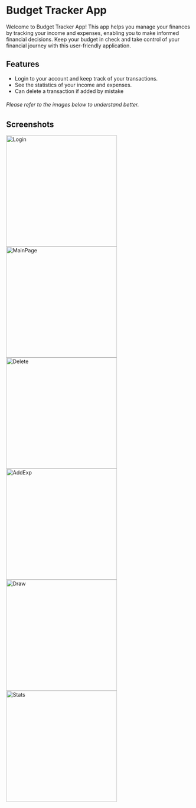 # Budget Tracker App

Welcome to Budget Tracker App! This app helps you manage your finances by tracking your income and expenses, enabling you to make informed financial decisions. Keep your budget in check and take control of your financial journey with this user-friendly application.
## Features
 - Login to your account and keep track of your transactions.
 - See the statistics of your income and expenses.
 - Can delete a transaction if added by mistake

###### Please refer to the images below to understand better.
## Screenshots
<div>
<img src="./Screenshots/login.jpg" alt="Login" width="300" style="margin-right: 40px;"/>
<img src="./Screenshots/main.jpg" alt="MainPage" width="300" style="margin-right: 40px;"/>
<img src="./Screenshots/delete.jpg" alt="Delete" width="300" style="margin-right: 40px;"/>
<img src="./Screenshots/add.jpg" alt="AddExp" width="300" style="margin-right: 40px;"/>
<img src="./Screenshots/shortcuts.jpg" alt="Draw" width="300" style="margin-right: 40px;"/>
<img src="./Screenshots/stats.jpg" alt="Stats" width="300" style="margin-right: 40px;"/>
</div>

